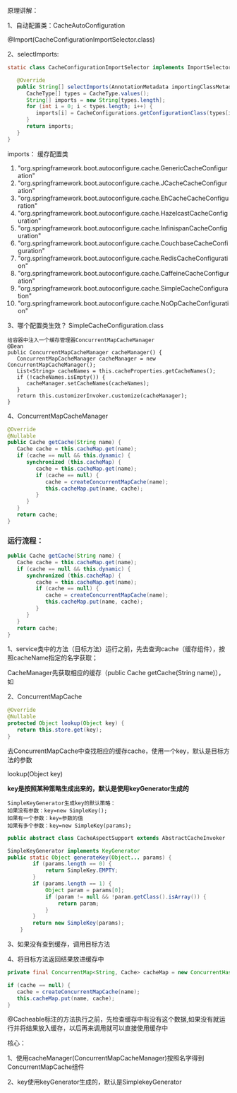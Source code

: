 原理讲解：

1、自动配置类：CacheAutoConfiguration

@Import(CacheConfigurationImportSelector.class)

2、selectImports:

```java
static class CacheConfigurationImportSelector implements ImportSelector {

   @Override
   public String[] selectImports(AnnotationMetadata importingClassMetadata) {
      CacheType[] types = CacheType.values();
      String[] imports = new String[types.length];
      for (int i = 0; i < types.length; i++) {
         imports[i] = CacheConfigurations.getConfigurationClass(types[i]);
      }
      return imports;
   }
}
```


imports： 缓存配置类

1.  "org.springframework.boot.autoconfigure.cache.GenericCacheConfiguration"
2. "org.springframework.boot.autoconfigure.cache.JCacheCacheConfiguration"
3. "org.springframework.boot.autoconfigure.cache.EhCacheCacheConfiguration"
4. "org.springframework.boot.autoconfigure.cache.HazelcastCacheConfiguration"
5. "org.springframework.boot.autoconfigure.cache.InfinispanCacheConfiguration"
6. "org.springframework.boot.autoconfigure.cache.CouchbaseCacheConfiguration"
7. "org.springframework.boot.autoconfigure.cache.RedisCacheConfiguration"
8. "org.springframework.boot.autoconfigure.cache.CaffeineCacheConfiguration"
9. "org.springframework.boot.autoconfigure.cache.SimpleCacheConfiguration"
10. "org.springframework.boot.autoconfigure.cache.NoOpCacheConfiguration"

3、哪个配置类生效？
SimpleCacheConfiguration.class

```
给容器中注入一个缓存管理器ConcurrentMapCacheManager
@Bean
public ConcurrentMapCacheManager cacheManager() {
   ConcurrentMapCacheManager cacheManager = new ConcurrentMapCacheManager();
   List<String> cacheNames = this.cacheProperties.getCacheNames();
   if (!cacheNames.isEmpty()) {
      cacheManager.setCacheNames(cacheNames);
   }
   return this.customizerInvoker.customize(cacheManager);
}
```

4、ConcurrentMapCacheManager

```java
@Override
@Nullable
public Cache getCache(String name) {
   Cache cache = this.cacheMap.get(name);
   if (cache == null && this.dynamic) {
      synchronized (this.cacheMap) {
         cache = this.cacheMap.get(name);
         if (cache == null) {
            cache = createConcurrentMapCache(name);
            this.cacheMap.put(name, cache);
         }
      }
   }
   return cache;
}
```

### 运行流程：

```java
public Cache getCache(String name) {
   Cache cache = this.cacheMap.get(name);
   if (cache == null && this.dynamic) {
      synchronized (this.cacheMap) {
         cache = this.cacheMap.get(name);
         if (cache == null) {
            cache = createConcurrentMapCache(name);
            this.cacheMap.put(name, cache);
         }
      }
   }
   return cache;
}
```

1、service类中的方法（目标方法）运行之前，先去查询cache（缓存组件），按照cacheName指定的名字获取；

CacheManager先获取相应的缓存（public Cache getCache(String name)），如

2、ConcurrentMapCache

```java
@Override
@Nullable
protected Object lookup(Object key) {
   return this.store.get(key);
}
```

去ConcurrentMapCache中查找相应的缓存cache，使用一个key，默认是目标方法的参数

lookup(Object key)

**key是按照某种策略生成出来的，默认是使用keyGenerator生成的**

```
SimpleKeyGenerator生成key的默认策略：
如果没有参数：key=new SimpleKey();
如果有一个参数：key=参数的值
如果有多个参数：key=new SimpleKey(params);
```

```java
public abstract class CacheAspectSupport extends AbstractCacheInvoker

SimpleKeyGenerator implements KeyGenerator 
public static Object generateKey(Object... params) {
		if (params.length == 0) {
			return SimpleKey.EMPTY;
		}
		if (params.length == 1) {
			Object param = params[0];
			if (param != null && !param.getClass().isArray()) {
				return param;
			}
		}
		return new SimpleKey(params);
	}
```

3、如果没有查到缓存，调用目标方法

4、将目标方法返回结果放进缓存中

```java
private final ConcurrentMap<String, Cache> cacheMap = new ConcurrentHashMap<>(16);
```

```java
if (cache == null) {
   cache = createConcurrentMapCache(name);
   this.cacheMap.put(name, cache);
}
```



@Cacheable标注的方法执行之前，先检查缓存中有没有这个数据,如果没有就运行并将结果放入缓存，以后再来调用就可以直接使用缓存中

核心：

1、使用cacheManager(ConcurrentMapCacheManager)按照名字得到ConcurrentMapCache组件

2、key使用keyGenerator生成的，默认是SimplekeyGenerator